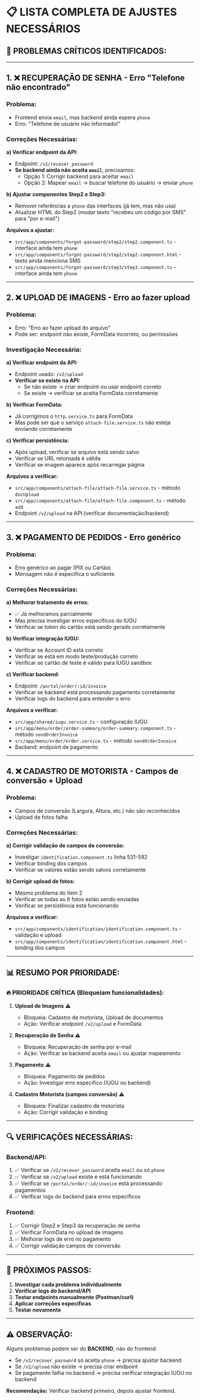 # 📋 LISTA COMPLETA DE AJUSTES NECESSÁRIOS

## 🚨 **PROBLEMAS CRÍTICOS IDENTIFICADOS:**

---

## 1. ❌ **RECUPERAÇÃO DE SENHA - Erro "Telefone não encontrado"**

### **Problema:**
- Frontend envia `email`, mas backend ainda espera `phone`
- Erro: "Telefone de usuário não informado!"

### **Correções Necessárias:**

**a) Verificar endpoint da API:**
- Endpoint: `/v2/recover_password`
- **Se backend ainda não aceita `email`**, precisamos:
  - Opção 1: Corrigir backend para aceitar `email`
  - Opção 2: Mapear `email` → buscar telefone do usuário → enviar `phone`

**b) Ajustar componentes Step2 e Step3:**
- Remover referências a `phone` das interfaces (já tem, mas não usa)
- Atualizar HTML do Step2 (mudar texto "recebeu um código por SMS" para "por e-mail")

**Arquivos a ajustar:**
- `src/app/components/forgot-password/step2/step2.component.ts` - interface ainda tem `phone`
- `src/app/components/forgot-password/step2/step2.component.html` - texto ainda menciona SMS
- `src/app/components/forgot-password/step3/step3.component.ts` - interface ainda tem `phone`

---

## 2. ❌ **UPLOAD DE IMAGENS - Erro ao fazer upload**

### **Problema:**
- Erro: "Erro ao fazer upload do arquivo"
- Pode ser: endpoint não existe, FormData incorreto, ou permissões

### **Investigação Necessária:**

**a) Verificar endpoint da API:**
- Endpoint usado: `/v2/upload`
- **Verificar se existe na API:**
  - Se não existe → criar endpoint ou usar endpoint correto
  - Se existe → verificar se aceita FormData corretamente

**b) Verificar FormData:**
- Já corrigimos o `http.service.ts` para FormData
- Mas pode ser que o serviço `attach-file.service.ts` não esteja enviando corretamente

**c) Verificar persistência:**
- Após upload, verificar se arquivo está sendo salvo
- Verificar se URL retornada é válida
- Verificar se imagem aparece após recarregar página

**Arquivos a verificar:**
- `src/app/components/attach-file/attach-file.service.ts` - método `docUpload`
- `src/app/components/attach-file/attach-file.component.ts` - método `add`
- Endpoint `/v2/upload` na API (verificar documentação/backend)

---

## 3. ❌ **PAGAMENTO DE PEDIDOS - Erro genérico**

### **Problema:**
- Erro genérico ao pagar (PIX ou Cartão)
- Mensagem não é específica o suficiente

### **Correções Necessárias:**

**a) Melhorar tratamento de erros:**
- ✅ Já melhoramos parcialmente
- Mas precisa investigar erros específicos do IUGU
- Verificar se token do cartão está sendo gerado corretamente

**b) Verificar integração IUGU:**
- Verificar se Account ID está correto
- Verificar se está em modo teste/produção correto
- Verificar se cartão de teste é válido para IUGU sandbox

**c) Verificar backend:**
- Endpoint: `/portal/order/:id/invoice`
- Verificar se backend está processando pagamento corretamente
- Verificar logs do backend para entender o erro

**Arquivos a verificar:**
- `src/app/shared/iugu.service.ts` - configuração IUGU
- `src/app/menu/order/order-summary/order-summary.component.ts` - método `sendOrderInvoice`
- `src/app/menu/order/order.service.ts` - método `sendOrderInvoice`
- Backend: endpoint de pagamento

---

## 4. ❌ **CADASTRO DE MOTORISTA - Campos de conversão + Upload**

### **Problema:**
- Campos de conversão (Largura, Altura, etc.) não são reconhecidos
- Upload de fotos falha

### **Correções Necessárias:**

**a) Corrigir validação de campos de conversão:**
- Investigar `identification.component.ts` linha 531-592
- Verificar binding dos campos
- Verificar se valores estão sendo salvos corretamente

**b) Corrigir upload de fotos:**
- Mesmo problema do item 2
- Verificar se todas as 6 fotos estão sendo enviadas
- Verificar se persistência está funcionando

**Arquivos a verificar:**
- `src/app/components/identification/identification.component.ts` - validação e upload
- `src/app/components/identification/identification.component.html` - binding dos campos

---

## 📊 **RESUMO POR PRIORIDADE:**

### **🔥 PRIORIDADE CRÍTICA (Bloqueiam funcionalidades):**

1. **Upload de Imagens** ⚠️
   - Bloqueia: Cadastro de motorista, Upload de documentos
   - Ação: Verificar endpoint `/v2/upload` e FormData

2. **Recuperação de Senha** ⚠️
   - Bloqueia: Recuperação de senha por e-mail
   - Ação: Verificar se backend aceita `email` ou ajustar mapeamento

3. **Pagamento** ⚠️
   - Bloqueia: Pagamento de pedidos
   - Ação: Investigar erro específico (IUGU ou backend)

4. **Cadastro Motorista (campos conversão)** ⚠️
   - Bloqueia: Finalizar cadastro de motorista
   - Ação: Corrigir validação e binding

---

## 🔍 **VERIFICAÇÕES NECESSÁRIAS:**

### **Backend/API:**
1. ✅ Verificar se `/v2/recover_password` aceita `email` ou só `phone`
2. ✅ Verificar se `/v2/upload` existe e está funcionando
3. ✅ Verificar se `/portal/order/:id/invoice` está processando pagamentos
4. ✅ Verificar logs do backend para erros específicos

### **Frontend:**
1. ✅ Corrigir Step2 e Step3 da recuperação de senha
2. ✅ Verificar FormData no upload de imagens
3. ✅ Melhorar logs de erro no pagamento
4. ✅ Corrigir validação campos de conversão

---

## 📝 **PRÓXIMOS PASSOS:**

1. **Investigar cada problema individualmente**
2. **Verificar logs do backend/API**
3. **Testar endpoints manualmente (Postman/curl)**
4. **Aplicar correções específicas**
5. **Testar novamente**

---

## ⚠️ **OBSERVAÇÃO:**

Alguns problemas podem ser do **BACKEND**, não do frontend:
- Se `/v2/recover_password` só aceita `phone` → precisa ajustar backend
- Se `/v2/upload` não existe → precisa criar endpoint
- Se pagamento falha no backend → precisa verificar integração IUGU no backend

**Recomendação:** Verificar backend primeiro, depois ajustar frontend.

